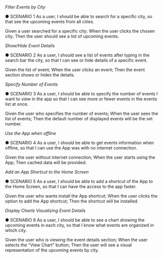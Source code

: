*Filter Events by City*

● SCENARIO 1
As a user, I should be able to search for a specific city, so that see the upcoming events from all cities.

Given a user searched for a specific city;
When the user clicks the chosen city;
Then the user should see a list of upcoming events.

*Show/Hide Event Details*

● SCENARIO 2
As a user, I should see a list of events after typing in the search bar the city, so that I can see or hide details of a specific event.

Given the list of event;
When the user clicks an event;
Then the event section shows or hides the details.

*Specify Number of Events*

● SCENARIO 3
As a user, I should be able to specify the number of events I want to view in the app so
that I can see more or fewer events in the events list at once.

Given the user who specifies the number of events; 
When the user sees the list of events;
Then the default number of displayed events will be the set number.

*Use the App when offline*

● SCENARIO 4
As a user, I should be able to get events information when offline, so that I can use the App was with no internet connection.

Given the user without internet connection;
When the user starts using the App;
Then cached data will be provided.

*Add an App Shortcut to the Home Screen*

● SCENARIO 5
As a user, I should be able to add a shortcut of the App to the Home Screen, so that I can have the access to the app faster.

Given the user who wants install the App shortcut;
When the user clicks the option to add the App shortcut;
Then the shortcut will be installed.

*Display Charts Visualizing Event Details*

● SCENARIO 6
As a user, I should be able to see a chart showing the upcoming events in each city, so
that I know what events are organized in which city.

Given the user who is viewing the event details section;
When the user selects the "View Chart" button;
Then the user will see a visual representation of the upcoming events by city.
